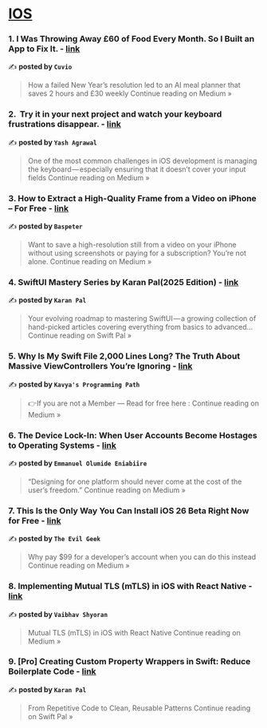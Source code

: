 
<h1><a href=https://medium.com/tag/ios/recommended target="_blank" rel="noopener noreferrer">IOS</a></h1>
<h3>1. I Was Throwing Away £60 of Food Every Month. So I Built an App to Fix It. - <a href="https://medium.com/@info_67353/i-was-throwing-away-60-of-food-every-month-so-i-built-an-app-to-fix-it-6ab2e1186ddd?source=rss------ios-5" target="_blank" rel="noopener noreferrer">link</a></h3>

✍️ **posted by `Cuvio`**

<blockquote>How a failed New Year’s resolution led to an AI meal planner that saves 2 hours and £30 weekly
Continue reading on Medium »</blockquote>

<h3>2. ️️ Try it in your next project and watch your keyboard frustrations disappear. - <a href="https://medium.com/@yash_agrawal_/%EF%B8%8F-%EF%B8%8F-try-it-in-your-next-project-and-watch-your-keyboard-frustrations-disappear-6221cc0d6524?source=rss------ios-5" target="_blank" rel="noopener noreferrer">link</a></h3>

✍️ **posted by `Yash Agrawal`**

<blockquote>One of the most common challenges in iOS development is managing the keyboard — especially ensuring that it doesn’t cover your input fields
Continue reading on Medium »</blockquote>

<h3>3. How to Extract a High-Quality Frame from a Video on iPhone – For Free - <a href="https://medium.com/@baspeter/how-to-extract-a-high-quality-frame-from-a-video-on-iphone-for-free-41dd505e16bd?source=rss------ios-5" target="_blank" rel="noopener noreferrer">link</a></h3>

✍️ **posted by `Baspeter`**

<blockquote>Want to save a high-resolution still from a video on your iPhone without using screenshots or paying for a subscription? You’re not alone.
Continue reading on Medium »</blockquote>

<h3>4.  SwiftUI Mastery Series by Karan Pal(2025 Edition) - <a href="https://medium.com/swift-pal/swiftui-mastery-series-by-karan-pal-2025-edition-0ade809ef51a?source=rss------ios-5" target="_blank" rel="noopener noreferrer">link</a></h3>

✍️ **posted by `Karan Pal`**

<blockquote>Your evolving roadmap to mastering SwiftUI — a growing collection of hand-picked articles covering everything from basics to advanced…
Continue reading on Swift Pal »</blockquote>

<h3>5. Why Is My Swift File 2,000 Lines Long? The Truth About Massive ViewControllers You’re Ignoring - <a href="https://medium.com/@kotiavula6/why-is-my-swift-file-2-000-lines-long-the-truth-about-massive-viewcontrollers-youre-ignoring-873744d1d53e?source=rss------ios-5" target="_blank" rel="noopener noreferrer">link</a></h3>

✍️ **posted by `Kavya's Programming Path`**

<blockquote>👉If you are not a Member — Read for free here :
Continue reading on Medium »</blockquote>

<h3>6. The Device Lock-In: When User Accounts Become Hostages to Operating Systems - <a href="https://medium.com/@emmanueleniabiire/the-device-lock-in-when-user-accounts-become-hostages-to-operating-systems-fb9240a9d905?source=rss------ios-5" target="_blank" rel="noopener noreferrer">link</a></h3>

✍️ **posted by `Emmanuel Olumide Eniabiire`**

<blockquote>“Designing for one platform should never come at the cost of the user’s freedom.”
Continue reading on Medium »</blockquote>

<h3>7. This Is the Only Way You Can Install iOS 26 Beta Right Now for Free - <a href="https://evilgeek.medium.com/this-is-the-only-way-you-can-install-ios-26-beta-right-now-for-free-51fe6cc4a08e?source=rss------ios-5" target="_blank" rel="noopener noreferrer">link</a></h3>

✍️ **posted by `The Evil Geek`**

<blockquote>Why pay $99 for a developer’s account when you can do this instead
Continue reading on Medium »</blockquote>

<h3>8.  Implementing Mutual TLS (mTLS) in iOS with React Native - <a href="https://medium.com/@shyoranvaibhav/implementing-mutual-tls-mtls-in-ios-with-react-native-4eb6da84893a?source=rss------ios-5" target="_blank" rel="noopener noreferrer">link</a></h3>

✍️ **posted by `Vaibhav Shyoran`**

<blockquote>Mutual TLS (mTLS) in iOS with React Native
Continue reading on Medium »</blockquote>

<h3>9. [Pro] Creating Custom Property Wrappers in Swift: Reduce Boilerplate Code - <a href="https://medium.com/swift-pal/pro-creating-custom-property-wrappers-in-swift-reduce-boilerplate-code-6190f0e3c6d8?source=rss------ios-5" target="_blank" rel="noopener noreferrer">link</a></h3>

✍️ **posted by `Karan Pal`**

<blockquote>From Repetitive Code to Clean, Reusable Patterns
Continue reading on Swift Pal »</blockquote>

